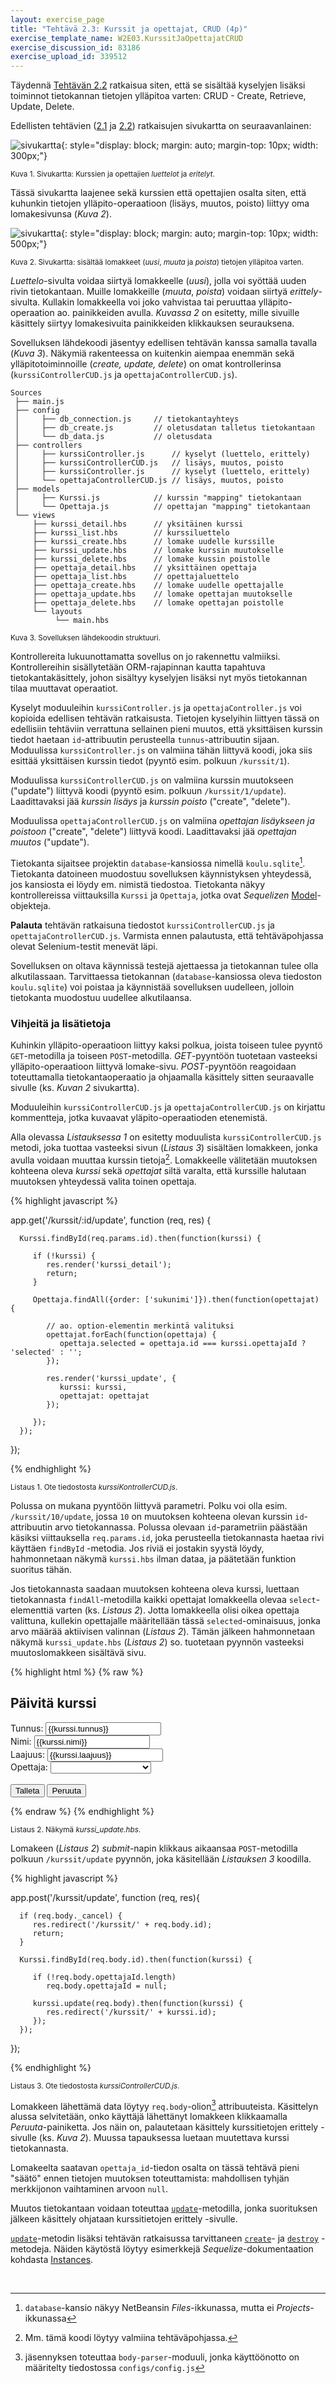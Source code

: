 ```yaml
---
layout: exercise_page
title: "Tehtävä 2.3: Kurssit ja opettajat, CRUD (4p)"
exercise_template_name: W2E03.KurssitJaOpettajatCRUD
exercise_discussion_id: 83186
exercise_upload_id: 339512
---
```



Täydennä [Tehtävän 2.2](../tehtava22) ratkaisua siten, että se sisältää kyselyjen lisäksi toiminnot tietokannan tietojen ylläpitoa varten: CRUD - Create, Retrieve, Update, Delete.

Edellisten tehtävien ([2.1](../tehtava21) ja [2.2](../tehtava22)) ratkaisujen sivukartta on seuraavanlainen:

![sivukartta](../img/w2e01.png){: style="display: block; margin: auto; margin-top: 10px; width: 300px;"}

<small>Kuva 1. Sivukartta: Kurssien ja opettajien *luettelot* ja *eritelyt*.</small>


Tässä sivukartta laajenee sekä kurssien että opettajien osalta siten, että kuhunkin tietojen ylläpito-operaatioon (lisäys, muutos, poisto) liittyy oma lomakesivunsa (*Kuva 2*).


![sivukartta](../img/w2e03.png){: style="display: block; margin: auto; margin-top: 10px; width: 500px;"}

<small>Kuva 2. Sivukartta: sisältää lomakkeet (*uusi*, *muuta* ja *poista*) tietojen ylläpitoa varten.</small>


*Luettelo*-sivulta voidaa siirtyä lomakkeelle (*uusi*), jolla voi syöttää uuden rivin tietokantaan. Muille lomakkeille (*muuta*, *poista*) voidaan siirtyä *erittely*-sivulta. Kullakin lomakkeella voi joko vahvistaa tai peruuttaa ylläpito-operaation ao. painikkeiden avulla. *Kuvassa 2* on esitetty, mille sivuille käsittely siirtyy lomakesivuita painikkeiden klikkauksen seurauksena. 

Sovelluksen lähdekoodi jäsentyy edellisen tehtävän kanssa samalla tavalla (*Kuva 3*). Näkymiä rakenteessa on kuitenkin aiempaa enemmän sekä ylläpitotoiminnoille (*create, update, delete*) on omat kontrollerinsa (`kurssiControllerCUD.js` ja `opettajaControllerCUD.js`).

~~~
Sources
 ├── main.js
 ├── config
 │     ├── db_connection.js     // tietokantayhteys
 │     ├── db_create.js         // oletusdatan talletus tietokantaan
 │     └── db_data.js           // oletusdata
 ├── controllers
 │     ├── kurssiController.js      // kyselyt (luettelo, erittely)
 │     ├── kurssiControllerCUD.js   // lisäys, muutos, poisto
 │     ├── kurssiController.js      // kyselyt (luettelo, erittely)
 │     └── opettajaControllerCUD.js // lisäys, muutos, poisto
 ├── models
 │     ├── Kurssi.js            // kurssin "mapping" tietokantaan
 │     └── Opettaja.js          // opettajan "mapping" tietokantaan
 └── views
     ├── kurssi_detail.hbs      // yksitäinen kurssi
     ├── kurssi_list.hbs        // kurssiluettelo
     ├── kurssi_create.hbs      // lomake uudelle kurssille
     ├── kurssi_update.hbs      // lomake kurssin muutokselle
     ├── kurssi_delete.hbs      // lomake kussin poistolle
     ├── opettaja_detail.hbs    // yksittäinen opettaja
     ├── opettaja_list.hbs      // opettajaluettelo
     ├── opettaja_create.hbs    // lomake uudelle opettajalle
     ├── opettaja_update.hbs    // lomake opettajan muutokselle
     ├── opettaja_delete.hbs    // lomake opettajan poistolle
     └── layouts
          └── main.hbs                 
~~~

<small>Kuva 3. Sovelluksen lähdekoodin struktuuri.</small>


Kontrollereita lukuunottamatta sovellus on jo rakennettu valmiiksi. Kontrollereihin sisällytetään ORM-rajapinnan kautta tapahtuva tietokantakäsittely, johon sisältyy  kyselyjen lisäksi nyt myös tietokannan tilaa muuttavat operaatiot. 


Kyselyt moduuleihin `kurssiController.js` ja `opettajaController.js` voi kopioida edellisen tehtävän ratkaisusta. Tietojen kyselyihin liittyen tässä on edellisiin tehtäviin verrattuna sellainen pieni muutos, että yksittäisen kurssin tiedot haetaan `id`-attribuutin perusteella `tunnus`-attribuutin sijaan. Moduulissa `kurssiController.js` on valmiina tähän liittyvä koodi, joka siis esittää yksittäisen kurssin tiedot (pyyntö esim. polkuun `/kurssit/1`). 


Moduulissa `kurssiControllerCUD.js` on valmiina kurssin muutokseen ("update") liittyvä koodi (pyyntö esim. polkuun `/kurssit/1/update`). Laadittavaksi jää  *kurssin lisäys* ja *kurssin poisto* ("create", "delete").

Moduulissa `opettajaControllerCUD.js` on valmiina *opettajan lisäykseen ja poistoon*  ("create", "delete") liittyvä koodi. Laadittavaksi jää  *opettajan muutos* ("update").

Tietokanta sijaitsee projektin `database`-kansiossa nimellä `koulu.sqlite`[^3]. Tietokanta datoineen muodostuu sovelluksen käynnistyksen yhteydessä, jos kansiosta ei löydy em. nimistä tiedostoa. Tietokanta näkyy kontrollereissa viittauksilla `Kurssi` ja `Opettaja`, jotka ovat *Sequelizen* [Model][model]-objekteja. 

[^3]: `database`-kansio näkyy NetBeansin *Files*-ikkunassa, mutta ei *Projects*-ikkunassa

[model]:http://docs.sequelizejs.com/class/lib/model.js~Model.html

**Palauta** tehtävän ratkaisuna tiedostot `kurssiControllerCUD.js` ja `opettajaControllerCUD.js`. Varmista ennen palautusta, että tehtäväpohjassa olevat Selenium-testit menevät läpi. 

Sovelluksen on oltava käynnissä testejä ajettaessa ja tietokannan tulee olla alkutilassaan. Tarvittaessa tietokannan (`database`-kansiossa oleva tiedoston `koulu.sqlite`) voi poistaa ja käynnistää sovelluksen uudelleen, jolloin tietokanta muodostuu uudellee alkutilaansa.


### Vihjeitä ja lisätietoja

Kuhinkin ylläpito-operaatioon liittyy kaksi polkua, joista toiseen tulee pyyntö `GET`-metodilla ja toiseen `POST`-metodilla. *GET*-pyyntöön tuotetaan vasteeksi  ylläpito-operaatioon liittyvä lomake-sivu. *POST*-pyyntöön reagoidaan toteuttamalla  tietokantaoperaatio ja ohjaamalla käsittely sitten seuraavalle sivulle (ks. *Kuvan 2* sivukartta).

Moduuleihin `kurssiControllerCUD.js` ja `opettajaControllerCUD.js` on kirjattu kommentteja, jotka kuvaavat yläpito-operaatioden etenemistä.

Alla olevassa *Listauksessa 1* on esitetty moduulista `kurssiControllerCUD.js` metodi, joka tuottaa vasteeksi sivun (*Listaus 3*) sisältäen lomakkeen, jonka avulla voidaan muuttaa kurssin tietoja[^1]. Lomakkeelle välitetään muutoksen kohteena oleva *kurssi* sekä *opettajat* siltä varalta, että kurssille halutaan muutoksen yhteydessä valita toinen opettaja. 

[^1]: Mm. tämä koodi löytyy valmiina tehtäväpohjassa.

{% highlight javascript %}

   app.get('/kurssit/:id/update', function (req, res) {

      Kurssi.findById(req.params.id).then(function(kurssi) {

         if (!kurssi) {
            res.render('kurssi_detail');
            return;
         }

         Opettaja.findAll({order: ['sukunimi']}).then(function(opettajat) {

            // ao. option-elementin merkintä valituksi
            opettajat.forEach(function(opettaja) {
               opettaja.selected = opettaja.id === kurssi.opettajaId ? 'selected' : '';
            });

            res.render('kurssi_update', {
               kurssi: kurssi,
               opettajat: opettajat
            });
            
         });
      });
   });
   
{% endhighlight %}

<small>Listaus 1. Ote tiedostosta *kurssiKontrollerCUD.js*.</small>


Polussa on mukana pyyntöön liittyvä parametri. Polku voi olla esim. `/kurssit/10/update`, jossa `10` on muutoksen kohteena olevan kurssin `id`-attribuutin arvo tietokannassa. Polussa olevaan `id`-parametriin päästään käsiksi viittauksella `req.params.id`, joka perusteella tietokannasta haetaa rivi käyttäen `findById` -metodia. Jos riviä ei jostakin syystä löydy, hahmonnetaan näkymä `kurssi.hbs` ilman dataa, ja päätetään funktion suoritus tähän.

Jos tietokannasta saadaan muutoksen kohteena oleva kurssi, luettaan tietokannasta `findAll`-metodilla kaikki opettajat lomakkeella olevaa `select`-elementtiä varten (ks. *Listaus 2*). Jotta lomakkeella olisi oikea opettaja valittuna, kullekin opettajalle määritellään tässä `selected`-ominaisuus, jonka arvo määrää aktiivisen valinnan (*Listaus 2*). Tämän jälkeen hahmonnetaan näkymä `kurssi_update.hbs` (*Listaus 2*) so. tuotetaan pyynnön vasteeksi muutoslomakkeen sisältävä sivu.

{% highlight html %}
{% raw %}

<h2>Päivitä kurssi</h2>

<form method="POST" action="/kurssit/update">
    <div>
        Tunnus: 
        <input name="tunnus" value="{{kurssi.tunnus}}"/>
    </div>
    <div>
        Nimi: 
        <input name="nimi" value="{{kurssi.nimi}}"/>
    </div>
    <div>
        Laajuus: 
        <input name="laajuus" value="{{kurssi.laajuus}}"/>
    </div>
    <div>
        Opettaja: 
        <select name="opettajaId">
            <option></option>
            {{#each opettajat}}
            <option value="{{id}}" {{selected}}>{{sukunimi}}, {{etunimi}}</option>
            {{/each}}
        </select>
    </div>
    <br/>
    <input type="hidden" name="id" value="{{kurssi.id}}"/>    
    <input type="submit" name="_update" value="Talleta"/>
    <input type="submit" name="_cancel" value="Peruuta"/>
</form>


{% endraw %}
{% endhighlight %}

<small>Listaus 2. Näkymä *kurssi_update.hbs*.</small>

Lomakeen (*Listaus 2*) *submit*-napin klikkaus aikaansaa `POST`-metodilla polkuun `/kurssit/update` pyynnön, joka käsitellään *Listauksen 3*  koodilla.

{% highlight javascript %}

   app.post('/kurssit/update', function (req, res){

      if (req.body._cancel) {
         res.redirect('/kurssit/' + req.body.id);
         return;
      }

      Kurssi.findById(req.body.id).then(function(kurssi) {

         if (!req.body.opettajaId.length)
            req.body.opettajaId = null;

         kurssi.update(req.body).then(function(kurssi) {
            res.redirect('/kurssit/' + kurssi.id);
         });
      });
   });

{% endhighlight %}

<small>Listaus 3. Ote tiedostosta *kurssiControllerCUD.js*.</small>

Lomakkeen lähettämä data löytyy `req.body`-olion[^5] attribuuteista. Käsittelyn alussa selvitetään, onko käyttäjä lähettänyt lomakkeen klikkaamalla *Peruuta*-painiketta. Jos näin on, palautetaan käsittely kurssitietojen erittely -sivulle (ks. *Kuva 2*). Muussa tapauksessa luetaan muutettava kurssi tietokannasta.

[^5]: jäsennyksen toteuttaa `body-parser`-moduuli, jonka käyttöönotto on määritelty  tiedostossa `configs/config.js`

Lomakeelta saatavan `opettaja_id`-tiedon osalta on tässä tehtävä pieni "säätö" ennen tietojen muutoksen toteuttamista: mahdollisen tyhjän merkkijonon vaihtaminen arvoon `null`. 

Muutos tietokantaan voidaan toteuttaa [`update`][update]-metodilla, jonka suorituksen jälkeen käsittely ohjataan kurssitietojen erittely -sivulle.


[`update`][update]-metodin lisäksi tehtävän ratkaisussa tarvittaneen [`create`][create]- ja [`destroy`][destroy] -metodeja. Näiden käytöstä löytyy esimerkkejä *Sequelize*-dokumentaation kohdasta [Instances][instances].

[update]: http://docs.sequelizejs.com/class/lib/model.js~Model.html#instance-method-update
[create]: http://docs.sequelizejs.com/class/lib/model.js~Model.html#static-method-create
[destroy]: http://docs.sequelizejs.com/class/lib/model.js~Model.html#instance-method-destroy

[instances]: http://docs.sequelizejs.com/manual/tutorial/instances.html


<br/>

